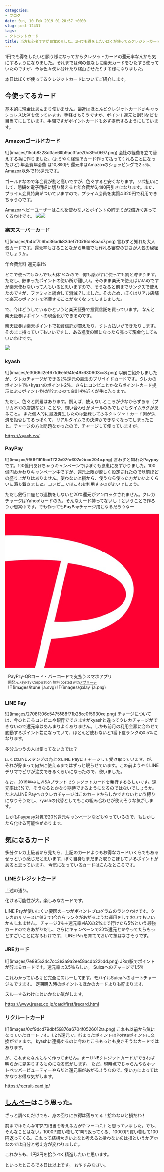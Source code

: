 ```yaml
---
categories:
- ブログ
date: Sun, 10 Feb 2019 01:28:57 +0000
slug: post-12431
tags:
- クレジットカード
title: 当方初心者ですが目覚めました。1円でも得をしたいぼくが使ってるクレジットカードたち
---
```


1円でも得をしたいと願う様になってからクレジットカードの還元率なんかも気にするようになりました。それまでは何の気なしに楽天カードをひたすら使っていたのですが、今は色々使い分けたり経由させたりする様になりました。

本日はぼくが使ってるクレジットカードについてご紹介します。

<!--more-->
<h2>今使ってるカード</h2>
基本的に現金はあんまり使いません。最近はほとんどクレジットカードかキャッシュレス決済を使っています。手軽さもそうですが、ポイント還元と割引などを目当てにしています。手間ですがポイントカードも必ず提示するようにしています。
<h3>Amazonゴールドカード</h3>
![](images/15cb8828d3ae60b9ac3fae20c89c0697.png)
会社の経費を立て替えする為に作りました。(ようやく経理でカード作って払ってくれることになったけど)
年会費年会費 は10,800円
還元率はAmazonのショッピングで2.5％、Amazon以外で1％還元です。

ゴールドなので年会費が割と高いですが、色々すると安くなります。リボ払いにして、明細を電子明細に切り替えると年会費が6,480円引きになります。また、プライム会員特典がついていますので、プライム会員を実質4,320円で利用できちゃうのです。

Amazonヘビーユーザーはこれを使わないとポイントの貯まりが2倍近く違ってくるわけです。
<a href="https://www.amazon.co.jp/gp/product/B0092VB6VK/ref=as_li_tl?ie=UTF8&amp;camp=247&amp;creative=1211&amp;creativeASIN=B0092VB6VK&amp;linkCode=as2&amp;tag=warawareotoko-22&amp;linkId=e883acf21fe700b5884f125125eec6e5" target="_blank" rel="noopener noreferrer">![](images/q?_encoding=UTF8&amp;MarketPlace=JP&amp;ASIN=B0092VB6VK&amp;ServiceVersion=20070822&amp;ID=AsinImage&amp;WS=1&amp;Format=_SL250_&amp;tag=warawareotoko-22)</a>![](images/ir?t=warawareotoko-22&amp;l=am2&amp;o=9&amp;a=B0092VB6VK)
<h3>楽天スーパーカード</h3>
![](images/b4bf7b6bc36adb83def7f0516de8aa47.png)
言わずと知れた大人気カードです。還元率もさることながら無職でも作れる審査の甘さが人気の秘密でしょうか。

年会費無料
還元率1%

どこで使ってもなんでも大体1%なので、何も感がずに使っても割と貯まります。ただし、貯まったポイントの使い所が難しい。そのまま楽天で使えばいいのですが楽天使わないって人もいると思いますので、そうなると前までサンクスで使えたのですが、ファミマと統合して消滅？しました。そのため、ぼくはリアル店舗で楽天のポイントを消費することがなくなってしましました。

で、今はどうしているかというと楽天証券で投資信託を買っています。
なんと楽天証券はポイントの現金化ができるのです。

楽天証券は楽天ポイントで投資信託が買えたり、クレカ払いができたりします。そのまま持っていてもいいですし、ある程度の額になったら売って現金化してもいいわけです。

<a style="word-wrap: break-word;" href="https://hb.afl.rakuten.co.jp/hsc/1356faa1.5afeb925.14ea2c24.8bd52acd/?link_type=pict&amp;ut=eyJwYWdlIjoic2hvcCIsInR5cGUiOiJwaWN0IiwiY29sIjowLCJjYXQiOiIxIiwiYmFuIjoiMTY3NDAyIn0%3D" target="_blank" rel="nofollow noopener noreferrer">![](images/?me_id=2101008&amp;me_adv_id=167402&amp;t=pict)</a>
<h3>kyash</h3>
![](images/e3066d2ef67fd6e594fe495630603cc8.png)
以前ご紹介しましたが、クレカチャージができる2%還元の魔法のプリペイドカードです。クレカのポイント1%+kyashのポイント2%、さらにコンビニとかならポイントカード提示によるポイント1%が貯まるので合計4%近くが手に入ります。

ただし、色々と問題はあります。例えば、使えないところが少なからずある（プリカ不可の店舗など）ことや、問い合わせがメールのみでしかもタイムラグがあること。
また個人的に最近発生したのは登録してあるクレジットカード側が決済を拒否してるっぽくて、リアルタイムでの決済ができなくなってしまったこと。チャージの方は問題なかったので、チャージして使っていますが。

<a href="https://kyash.co/">https://kyash.co/</a>
<h3>PayPay</h3>
![](images/ff58f1515ed1722e07fe697a0bcc204e.png)
言わずと知れたPaypayです。100億円あげちゃうキャンペーンではぼくも恩恵にあずかりました。100億円おかわりキャンペーン中ですが、還元上限が厳しく設定されたので以前ほどの盛り上がりはありません。使わないと損から、使うなら使った方がいいよくらいに落ち着きました。コンビニではこれを利用するのがよいでしょう。

ただし銀行口座との連携をしないと20%還元がアンロックされません。クレカチャージはYahoo!カードのみ。そんなカード持ってないし！ということで作ろうか思案中です。でも作ってもPayPayチャージ用になるだろうなー
<div id="appreach-box" style="text-align: left;">

![](images/512x512bb.jpg)
<div class="appreach-info" style="margin: 10px;">
<div id="appreach-appname">PayPay-QRコード・バーコードで支払うスマホアプリ</div>
<div id="appreach-developer" style="font-size: 80%; display: inline-block;">開発元:<span id="appreach-developerurl">PayPay Corporation</span></div>
<div id="appreach-price" style="font-size: 80%; display: inline-block;">無料</div>
<div class="appreach-powered" style="font-size: 80%; display: inline-block;">posted with<a title="アプリーチ" href="http://mama-hack.com/app-reach/" target="_blank" rel="nofollow noopener noreferrer">アプリーチ</a></div>
<div class="appreach-links" style="float: left;">
<div id="appreach-itunes-link" style="display: inline-block;"><a id="appreach-itunes" href="https://itunes.apple.com/jp/app/paypay-qr%E3%82%B3%E3%83%BC%E3%83%89-%E3%83%90%E3%83%BC%E3%82%B3%E3%83%BC%E3%83%89%E3%81%A7%E6%94%AF%E6%89%95%E3%81%86%E3%82%B9%E3%83%9E%E3%83%9B%E3%82%A2%E3%83%97%E3%83%AA/id1435783608?mt=8&amp;uo=4&amp;at=11ld5P" target="_blank" rel="nofollow noopener noreferrer">![](images/itune_ja.svg)</a></div>
<div id="appreach-gplay-link" style="display: inline-block;"><a id="appreach-gplay" href="https://play.google.com/store/apps/details?id=jp.ne.paypay.android.app" target="_blank" rel="nofollow noopener noreferrer">![](images/gplay_ja.png)</a></div>
</div>
</div>
<div class="appreach-footer" style="margin-bottom: 10px; clear: left;"></div>
</div>
<h3>LINE Pay</h3>
![](images/2708f306c5475588f71b28cc0f5930ee.png)
チャージについては、今のところコンビニや銀行でできますがkyashと違ってクレカチャージができないので還元率はあんまりよくありません。しかも前月の利用金額に合わせて変動するポイント姓になっていて、ほとんど使わないと1番下位ランクの0.5%になります。

多分ふつうの人は使ってないのでは？

ぼくはLINEスタンプの売上をLINE Payにチャージして受け取っています。が、それが貯まって何かに使えるまではずっと眠らせています。この前ようやくLINEデリマでピザが注文できるくらいになったので、使いました。

なお、2019年中にVISAブランドでクレジットカードを発行するらしいです。還元率は3%で、そうなるとかなり期待できるようになるのではないでしょうか。たぶんLINE Payへのクレカチャージはこのカードからしかできないという縛りになりそうだし、kyashの代替としてもこの組み合わせが使えそうな気がします。

しかもPaypasy対抗で20%還元キャンペーンなどもやっているので、もしかしたら化ける可能性があります。
<h2>気になるカード</h2>
多分クレカ上級者から見たら、上記のカードよりもお得なカードいくらでもあるぜっという感じだと思います。ぼく自身もまだまだ取りこぼしているポイントがあると思っています。
今気になっているカードはこんなところです。
<h3>LINEクレジットカード</h3>
上述の通り。

化ける可能性が大。楽しみなカードです。

LINE Payが使いにくい要因の一つがポイントプログラムのランクわけです。クレカのリリースに備えてt今からランクがあがるような運用をしておいてもいいかもしれません。
チャージ3%＋還元率MAXの2%まで行けたら5%という最強カードのできあがりだし、さらにキャンペーンで20%還元とかやってたらもっとすごいことになるわけです。
LINE Payを育てておいて損はなさそうです。
<h3>JREカード</h3>
![](images/7e895a24c7cc363a9a2ee58acdb22bdd.png)
JRの駅でポイントが貯まるカードです。還元率は3.5％らしい。
Suicaへのチャージで1.5%

これわかっているけど完全にスルーしてます。モバイルSuicaへのオートチャージもできます。
定期購入時のポイントもほかのカードよりも貯まります。

スルーするわけにはいかない気がします。

<a href="https://www.jreast.co.jp/card/first/jrecard.html">https://www.jreast.co.jp/card/first/jrecard.html</a>
<h3>リクルートカード</h3>
![](images/0cf9ddd79dbf59876a6704f0526012fa.png)
これも以前から気になっていたカードです。1.2%還元で、貯まったポイントはPointaポイントに交換ができます。
kyashに連携するのに今のところもっとも良さそうなカードではあります。

が、これまたなんとなく作ってません。まーLINEクレジットカードができれば明らかに見劣りするものになる気がします。
ただ、現時点でじゃらんやらホットペッパービューティーやらだと還元率があがるようなので、使い方によってはかなりお得な気がします。

<a href="https://recruit-card.jp/">https://recruit-card.jp/</a>
<h2><a href="https://twitter.com/s_s_p_y">しんぺー</a>はこう思った。</h2>
ざっと調べただけでも、身の回りにお得は落ちてる！拾わないと損だわ！

前まではそんな1円2円相当を考える方がテマ＝コストと思っていました。でも、そんなことはない。1000円買い物して10円返ってくる、10000円買い物して100円返ってくる。これって結構大きいよなと考えると拾わないのは損というかアホなのでは自分と考え方が変わりました。

これからも、1円2円を拾うべく精進したいと思います。

といったところで本日は以上です。
おやすみなさい。